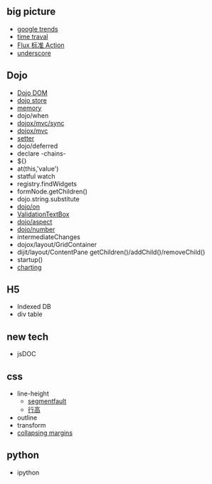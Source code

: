 ## big picture

+ [google trends](https://www.google.com/trends/)
+ [time traval](https://www.youtube.com/watch?v=xsSnOQynTHs)
+ [Flux 标准 Action](https://github.com/acdlite/flux-standard-action)
+ [underscore](http://underscorejs.org/docs/underscore.html)

## Dojo
+ [Dojo DOM](https://dojotoolkit.org/documentation/tutorials/1.10/dom_functions/index.html)
+ [dojo store](dojo/store/Observable)
+ [memory](dojo/store/Memory)
+ dojo/when
+ [dojox/mvc/sync](https://dojotoolkit.org/reference-guide/1.10/dojox/mvc/sync.html#dojox-mvc-sync)
+ [dojox/mvc](https://dojotoolkit.org/reference-guide/1.10/dojox/mvc.html)
+ [setter](http://dojotoolkit.org/reference-guide/1.10/quickstart/writingWidgets.html)
+ dojo/deferred
+ declare -chains-
+ ${}
+ at(this,'value')
+ statful watch
+ registry.findWidgets
+ formNode.getChildren()
+ dojo.string.substitute
+ [dojo/on](http://dojotoolkit.org/reference-guide/1.10/dojo/on.html)
+ [ValidationTextBox](http://dojotoolkit.org/reference-guide/1.10/dijit/form/ValidationTextBox.html)
+ [dojo/aspect](http://dojotoolkit.org/reference-guide/1.10/dojo/aspect.html)
+ [dojo/number](http://dojotoolkit.org/reference-guide/1.10/dojo/number.html)
+ intermediateChanges
+ dojox/layout/GridContainer
+ dijit/layout/ContentPane   getChildren()/addChild()/removeChild()
+ startup()
+ [charting](http://dojotoolkit.org/documentation/tutorials/1.10/charting/index.html)

## H5

+ Indexed DB
+ div table

## new tech
+ jsDOC



## css

+ line-height
  - [segmentfault](https://segmentfault.com/a/1190000003038583)
  - [行高](http://www.zhangxinxu.com/wordpress/2009/11/css%E8%A1%8C%E9%AB%98line-height%E7%9A%84%E4%B8%80%E4%BA%9B%E6%B7%B1%E5%85%A5%E7%90%86%E8%A7%A3%E5%8F%8A%E5%BA%94%E7%94%A8/)
+ outline
+ transform
+ [collapsing margins](https://www.w3.org/TR/CSS2/box.html#collapsing-margins)


## python

+ ipython